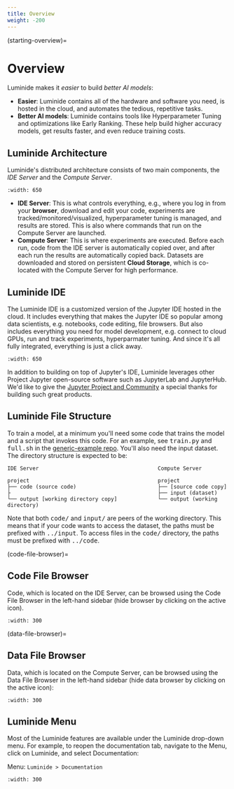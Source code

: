 ```yaml
---
title: Overview
weight: -200
---
```


(starting-overview)=
# Overview

Luminide makes it *easier* to build *better AI models*:
- **Easier**: Luminide contains all of the hardware and software you need, is hosted in the cloud, and automates the tedious, repetitive tasks.
- **Better AI models**: Luminide contains tools like Hyperparameter Tuning and optimizations like Early Ranking.  These help build higher accuracy models, get results faster, and even reduce training costs.

## Luminide Architecture

Luminide's distributed architecture consists of two main components, the *IDE Server* and the *Compute Server*.

```{image} ../images/new-tutorial-overview-diagram.png
:width: 650
```

- **IDE Server**: This is what controls everything, e.g., where you log in from your **browser**, download and edit your code, experiments are tracked/monitored/visualized,  hyperparameter tuning is managed, and results are stored.  This is also where commands that run on the Compute Server are launched.
- **Compute Server**: This is where experiments are executed.  Before each run, code from the IDE server is automatically copied over, and after each run the results are automatically copied back.  Datasets are downloaded and stored on persistent **Cloud Storage**, which is co-located with the Compute Server for high performance.

## Luminide IDE

The Luminide IDE is a customized version of the Jupyter IDE hosted in the cloud.  It includes everything that makes the Jupyter IDE so popular among data scientists, e.g. notebooks, code editing, file browsers.  But also includes everything you need for model development, e.g. connect to cloud GPUs, run and track experiments, hyperparmater tuning.  And since it's all fully integrated, everything is just a click away.

```{image} ../images/ide-screenshot.png
:width: 650
```

In addition to building on top of Jupyter's IDE, Luminide leverages other Project Jupyter open-source software such as JupyterLab and JupyterHub.  We'd like to give the [Jupyter Project and Community](https://jupyter.org/about.html) a special thanks for building such great products.

## Luminide File Structure

To train a model, at a minimum you'll need some code that trains the model and a script that invokes this code. For an example, see <kbd>train.py</kbd> and <kbd>full.sh</kbd> in the [generic-example repo](https://github.com/luminide/example-generic). You'll also need the input dataset.  The directory structure is expected to be:

```
IDE Server                                      Compute Server                            

project                                         project                            
├── code (source code)                          ├── [source code copy]
├                                               ├── input (dataset)                
└── output [working directory copy]             └── output (working directory)     
```

Note that both <kbd>code/</kbd> and <kbd>input/</kbd> are peers of the working directory. This means that if your code wants to access the dataset, the paths must be prefixed with <kbd>../input</kbd>. To access files in the <kbd>code/</kbd> directory, the paths must be prefixed with <kbd>../code</kbd>.

(code-file-browser)=
## Code File Browser

Code, which is located on the IDE Server, can be browsed using the Code File Browser in the left-hand sidebar (hide browser by clicking on the active icon).

```{image} ../images/feb-code-browser.png
:width: 300
```

(data-file-browser)=
## Data File Browser

Data, which is located on the Compute Server, can be browsed using the Data File Browser in the left-hand sidebar (hide data browser by clicking on the active icon):

```{image} ../images/feb-data-browser.png
:width: 300
```

## Luminide Menu

Most of the Luminide features are available under the Luminide drop-down menu.  For example, to reopen the documentation tab, navigate to the Menu, click on Luminide, and select Documentation:

Menu: `Luminide > Documentation`

```{image} ../images/feb-luminide-menu.png
:width: 300
```

